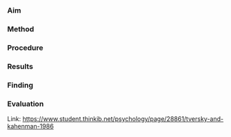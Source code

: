 ### Aim

### Method

### Procedure 

### Results 

### Finding 

### Evaluation 

Link: https://www.student.thinkib.net/psychology/page/28861/tversky-and-kahenman-1986
